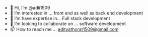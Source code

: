 - 👋 Hi, I’m @adii1509
- 👀 I’m interested in ... front end as well as back end development 
- 🌱 I’m have expertise in... Full stack development 
- 💞️ I’m looking to collaborate on ... software development 
- 📫 How to reach me ... adityathorat1509@gmail.com

<!---
adii1509/adii1509 is a ✨ special ✨ repository because its `README.md` (this file) appears on your GitHub profile.
You can click the Preview link to take a look at your changes.
--->
